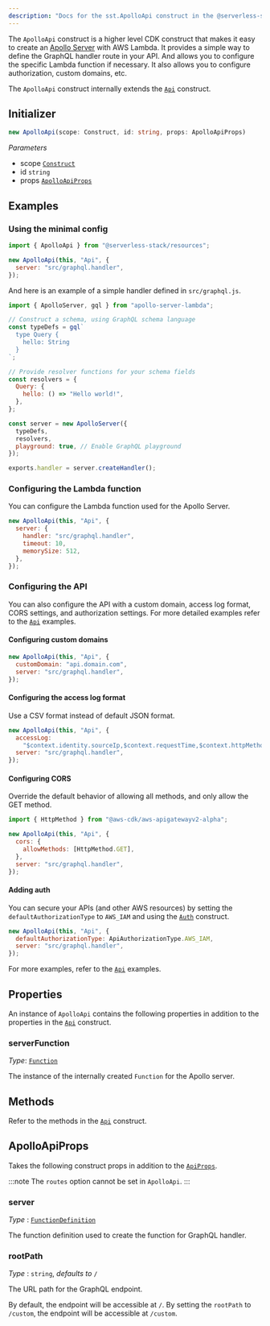 ```yaml
---
description: "Docs for the sst.ApolloApi construct in the @serverless-stack/resources package"
---
```


The `ApolloApi` construct is a higher level CDK construct that makes it easy to create an [Apollo Server](https://www.apollographql.com/docs/apollo-server/) with AWS Lambda. It provides a simple way to define the GraphQL handler route in your API. And allows you to configure the specific Lambda function if necessary. It also allows you to configure authorization, custom domains, etc.

The `ApolloApi` construct internally extends the [`Api`](Api.md) construct.

## Initializer

```ts
new ApolloApi(scope: Construct, id: string, props: ApolloApiProps)
```

_Parameters_

- scope [`Construct`](https://docs.aws.amazon.com/cdk/api/latest/docs/constructs.Construct.html)
- id `string`
- props [`ApolloApiProps`](#apolloapiprops)

## Examples

### Using the minimal config

```js
import { ApolloApi } from "@serverless-stack/resources";

new ApolloApi(this, "Api", {
  server: "src/graphql.handler",
});
```

And here is an example of a simple handler defined in `src/graphql.js`.

```js
import { ApolloServer, gql } from "apollo-server-lambda";

// Construct a schema, using GraphQL schema language
const typeDefs = gql`
  type Query {
    hello: String
  }
`;

// Provide resolver functions for your schema fields
const resolvers = {
  Query: {
    hello: () => "Hello world!",
  },
};

const server = new ApolloServer({
  typeDefs,
  resolvers,
  playground: true, // Enable GraphQL playground
});

exports.handler = server.createHandler();
```

### Configuring the Lambda function

You can configure the Lambda function used for the Apollo Server.

```js
new ApolloApi(this, "Api", {
  server: {
    handler: "src/graphql.handler",
    timeout: 10,
    memorySize: 512,
  },
});
```

### Configuring the API

You can also configure the API with a custom domain, access log format, CORS settings, and authorization settings. For more detailed examples refer to the [`Api`](Api#examples) examples.

#### Configuring custom domains

```js {2}
new ApolloApi(this, "Api", {
  customDomain: "api.domain.com",
  server: "src/graphql.handler",
});
```

#### Configuring the access log format

Use a CSV format instead of default JSON format.

```js {2-3}
new ApolloApi(this, "Api", {
  accessLog:
    "$context.identity.sourceIp,$context.requestTime,$context.httpMethod,$context.routeKey,$context.protocol,$context.status,$context.responseLength,$context.requestId",
  server: "src/graphql.handler",
});
```

#### Configuring CORS

Override the default behavior of allowing all methods, and only allow the GET method.

```js {4-6}
import { HttpMethod } from "@aws-cdk/aws-apigatewayv2-alpha";

new ApolloApi(this, "Api", {
  cors: {
    allowMethods: [HttpMethod.GET],
  },
  server: "src/graphql.handler",
});
```

#### Adding auth

You can secure your APIs (and other AWS resources) by setting the `defaultAuthorizationType` to `AWS_IAM` and using the [`Auth`](Auth.md) construct.

```js {2}
new ApolloApi(this, "Api", {
  defaultAuthorizationType: ApiAuthorizationType.AWS_IAM,
  server: "src/graphql.handler",
});
```

For more examples, refer to the [`Api`](Api.md#examples) examples.

## Properties

An instance of `ApolloApi` contains the following properties in addition to the properties in the [`Api`](Api#properties) construct.

### serverFunction

_Type_: [`Function`](Function.md)

The instance of the internally created `Function` for the Apollo server.

## Methods

Refer to the methods in the [`Api`](Api#methods) construct.

## ApolloApiProps

Takes the following construct props in addition to the [`ApiProps`](Api.md#apiprops).

:::note
The `routes` option cannot be set in `ApolloApi`.
:::

### server

_Type_ : [`FunctionDefinition`](Function.md#functiondefinition)

The function definition used to create the function for GraphQL handler.

### rootPath

_Type_ : `string`, _defaults to_ `/`

The URL path for the GraphQL endpoint.

By default, the endpoint will be accessible at `/`. By setting the `rootPath` to `/custom`, the endpoint will be accessible at `/custom`.
